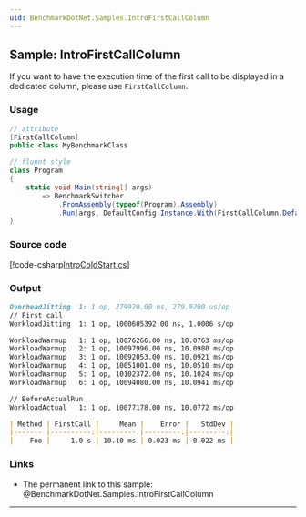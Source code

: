 ```yaml
---
uid: BenchmarkDotNet.Samples.IntroFirstCallColumn
---
```


## Sample: IntroFirstCallColumn

If you want to have the execution time of the first call to be displayed in a dedicated column, please use `FirstCallColumn`.

### Usage

```cs
// attribute
[FirstCallColumn]
public class MyBenchmarkClass

// fluent style
class Program
{
    static void Main(string[] args) 
        => BenchmarkSwitcher
            .FromAssembly(typeof(Program).Assembly)
            .Run(args, DefaultConfig.Instance.With(FirstCallColumn.Default));
}
```

### Source code

[!code-csharp[IntroColdStart.cs](../../../samples/BenchmarkDotNet.Samples/IntroFirstCallColumn.cs)]

### Output

```markdown
OverheadJitting  1: 1 op, 279920.00 ns, 279.9200 us/op
// First call
WorkloadJitting  1: 1 op, 1000605392.00 ns, 1.0006 s/op

WorkloadWarmup   1: 1 op, 10076266.00 ns, 10.0763 ms/op
WorkloadWarmup   2: 1 op, 10097996.00 ns, 10.0980 ms/op
WorkloadWarmup   3: 1 op, 10092053.00 ns, 10.0921 ms/op
WorkloadWarmup   4: 1 op, 10051001.00 ns, 10.0510 ms/op
WorkloadWarmup   5: 1 op, 10102372.00 ns, 10.1024 ms/op
WorkloadWarmup   6: 1 op, 10094080.00 ns, 10.0941 ms/op

// BeforeActualRun
WorkloadActual   1: 1 op, 10077178.00 ns, 10.0772 ms/op
```

```markdown
| Method | FirstCall |     Mean |    Error |   StdDev |
|------- |----------:|---------:|---------:|---------:|
|    Foo |     1.0 s | 10.10 ms | 0.023 ms | 0.022 ms |
```

### Links

* The permanent link to this sample: @BenchmarkDotNet.Samples.IntroFirstCallColumn

---